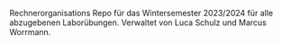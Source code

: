 Rechnerorganisations Repo für das Wintersemester 2023/2024 für alle abzugebenen Laborübungen.
Verwaltet von Luca Schulz und Marcus Worrmann.
